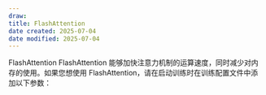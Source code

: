 ```yaml
---
draw:
title: FlashAttention
date created: 2025-07-04
date modified: 2025-07-04
---
```


FlashAttention FlashAttention 能够加快注意力机制的运算速度，同时减少对内存的使用。如果您想使用 FlashAttention，请在启动训练时在训练配置文件中添加以下参数：
